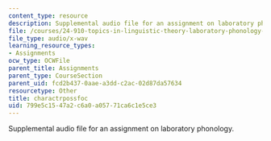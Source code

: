 ```yaml
---
content_type: resource
description: Supplemental audio file for an assignment on laboratory phonology.
file: /courses/24-910-topics-in-linguistic-theory-laboratory-phonology-spring-2007/799e5c1547a2c6a0a05771ca6c1e5ce3_charactrpossfoc.wav
file_type: audio/x-wav
learning_resource_types:
- Assignments
ocw_type: OCWFile
parent_title: Assignments
parent_type: CourseSection
parent_uid: fcd2b437-0aae-a3dd-c2ac-02d87da57634
resourcetype: Other
title: charactrpossfoc
uid: 799e5c15-47a2-c6a0-a057-71ca6c1e5ce3
---
```

Supplemental audio file for an assignment on laboratory phonology.